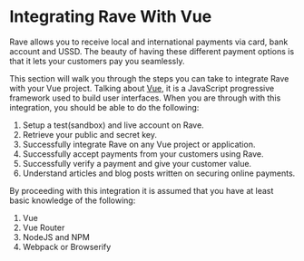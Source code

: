 # Integrating Rave With Vue

Rave allows you to receive local and international payments via card, bank account and USSD. The beauty of having these different payment options is that it lets your customers pay you seamlessly.

This section will walk you through the steps you can take to integrate Rave with your Vue project. Talking about [Vue](https://vuejs.org/), it is a JavaScript progressive framework used to build user interfaces. When you are through with this integration, you should be able to do the following:




1. Setup a test(sandbox) and live account on Rave.
2. Retrieve your public and secret key.
3. Successfully integrate Rave on any Vue project or application.
4. Successfully accept payments from your customers using Rave.
5. Successfully verify a payment and give your customer value.
6. Understand articles and blog posts written on securing online payments.


By proceeding with this integration it is assumed that you have at least basic knowledge of the following:


1. Vue
2. Vue Router
3. NodeJS and NPM
4. Webpack or Browserify